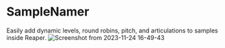 # SampleNamer
Easily add dynamic levels, round robins, pitch, and articulations to samples inside Reaper.
![Screenshot from 2023-11-24 16-49-43](https://github.com/minosimo/SampleNamer/assets/19229302/2a5678a9-5317-4174-988c-11667fa6da84)
